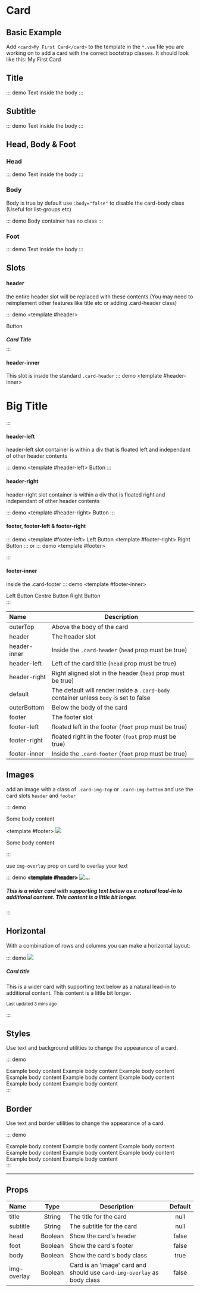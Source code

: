 # Card

## Basic Example
Add `<card>My First Card</card>` to the template in the `*.vue` file you are working on to add a card with the correct bootstrap classes.
It should look like this:
<card>My First Card</card>

## Title
::: demo
<card title="Card Title">
	Text inside the body
</card>
:::

## Subtitle
::: demo
<card title="Card Title" subtitle="Card Subtitle">
	Text inside the body
</card>
:::

## Head, Body & Foot
### Head
::: demo
<card head title="Card Title">
	Text inside the body
</card>
:::

### Body
Body is true by default use `:body="false"` to disable the card-body class (Useful for list-groups etc)

::: demo
<card head :body="false" title="Card Title">
	Body container has no class
</card>
:::

### Foot
::: demo
<card foot title="Card Title">
	Text inside the body
</card>
:::

## Slots
#### header
the entire header slot will be replaced with these contents (You may need to reimplement other features like title etc or adding .card-header class)

::: demo
<card>
	<template #header>
		<div class="card-header d-flex">
			<btn>Button</btn>
			<h5 class="mx-auto card-title">Card Title</h5>
		</div>
	</template>
</card>
:::

#### header-inner
This slot is inside the standard `.card-header`
::: demo
<card head>
	<template #header-inner>
		<h1>Big Title</h1>
	</template>
</card>
:::

#### header-left
header-left slot container is within a div that is floated left and independant of other header contents

::: demo
<card head title="Card Title">
	<template #header-left>
		<btn class="mr-4">Button</btn>
	</template>
</card>
:::

#### header-right
header-right slot container is within a div that is floated right and independant of other header contents

::: demo
<card head title="Card Title">
	<template #header-right>
		<btn class="ml-4">Button</btn>
	</template>
</card>
:::

#### footer, footer-left & footer-right
::: demo
<card foot title="Card Title">
	<template #footer-left>
		<btn>Left Button</btn>
	</template>
	<template #footer-right>
		<btn>Right Button</btn>
	</template>
</card>
:::
or
::: demo
<card foot title="Card Title">
	<template #footer>
		<div class="card-footer bg-success"></div>
	</template>
</card>
:::

#### footer-inner
inside the .card-footer
::: demo
<card foot title="Card Title">
	<template #footer-inner>
		<div class="d-flex">
			<btn class="mr-auto">Left Button</btn>
			<btn class="mx-auto">Centre Button</btn>
			<btn class="ml-auto">Right Button</btn>
		</div>
	</template>
</card>
:::

Name         | Description 
:--------    | ----------- 
outerTop     | Above the body of the card
header       | The header slot
header-inner | Inside the `.card-header` (`head` prop must be true)
header-left  | Left of the card title (`head` prop must be true)
header-right | Right aligned slot in the header (`head` prop must be true)
default      | The default will render inside a `.card-body` container unless `body` is set to false
outerBottom  | Below the body of the card
footer       | The footer slot
footer-left  | floated left in the footer (`foot` prop must be true)
footer-right | floated right in the footer  (`foot` prop must be true)
footer-inner | Inside the `.card-footer` (`foot` prop must be true)

## Images
add an image with a class of `.card-img-top` or `.card-img-bottom` and use the card slots `header` and `footer`

::: demo
<template>
<row>
	<column>
		<card title="Card Title">
			<template #header>
				<img src="https://picsum.photos/400/200" class="card-img-top img-responsive">
			</template>
			<p class="card-text">Some body content</p>
		</card>
	</column>
	<column>
		<card title="Card Title">
			<template #footer>
				<img src="https://picsum.photos/400/200" class="card-img-bottom img-responsive">
			</template>
			<p class="card-text">Some body content</p>
		</card>
	</column>
</row>
</template>
:::

use `img-overlay` prop on card to overlay your text 

::: demo
<card title="Card title" img-overlay class="bg-dark text-white text-outline">
	<template #header>
  	<img src="https://picsum.photos/400/100?random" class="card-img" alt="...">
	</template>
  <h5 class="card-text">
  This is a wider card with supporting text below as a natural lead-in to additional content. This content is a little bit longer.
	</h5>
</card>
:::

## Horizontal
With a combination of rows and columns you can make a horizontal layout:

::: demo
<card :body="false" class="mb-3">
  <row class="no-gutters">
    <column :sizes="{md:4}">
      <img src="https://picsum.photos/100?random" class="card-img rounded-left">
    </column>
    <column :sizes="{md:8}">
      <div class="card-body">
        <h5 class="card-title">Card title</h5>
        <p class="card-text">
        	This is a wider card with supporting text below as a natural lead-in to additional content. This content is a little bit longer.
      	</p>
        <p class="card-text"><small class="text-muted">Last updated 3 mins ago</small></p>
      </div>
    </column>
  </row>
</card>
:::

## Styles
Use text and background utilities to change the appearance of a card.

::: demo
<div>
	<card head title="Card Title" class="text-white bg-primary mb-2">
		Example body content
	</card>
	<card head title="Card Title" class="text-white bg-secondary mb-2">	
		Example body content
	</card>
	<card head title="Card Title" class="text-white bg-success mb-2">	
		Example body content
	</card>
	<card head title="Card Title" class="text-white bg-danger mb-2">	
		Example body content
	</card>
	<card head title="Card Title" class="text-white bg-warning mb-2">	
		Example body content
	</card>
	<card head title="Card Title" class="text-white bg-info mb-2">	
		Example body content
	</card>
	<card head title="Card Title" class="bg-light mb-2">	
		Example body content
	</card>
	<card head title="Card Title" class="text-white bg-dark mb-2">
		Example body content
	</card>
</div>
:::

## Border
Use text and border utilities to change the appearance of a card.

::: demo
<div>
	<card head title="Card Title" class="border-primary text-primary mb-2">
		Example body content
	</card>
	<card head title="Card Title" class="border-secondary text-secondary mb-2">	
		Example body content
	</card>
	<card head title="Card Title" class="border-success text-success mb-2">	
		Example body content
	</card>
	<card head title="Card Title" class="border-danger text-danger mb-2">	
		Example body content
	</card>
	<card head title="Card Title" class="border-warning text-warning mb-2">	
		Example body content
	</card>
	<card head title="Card Title" class="border-info text-info mb-2">	
		Example body content
	</card>
	<card head title="Card Title" class="border-light mb-2">	
		Example body content
	</card>
	<card head title="Card Title" class="border-dark text-dark mb-2">
		Example body content
	</card>
</div>
::: 

---
## Props
Name        | Type    | Description | Default
:--------   | :----:  | ----------- | :-----:
title       | String  | The title for the card | null
subtitle    | String  | The subtitle for the card | null
head        | Boolean | Show the card's header | false
foot        | Boolean | Show the card's footer | false
body        | Boolean | Show the card's body class | true
img-overlay | Boolean | Card is an 'image' card and should use `card-img-overlay` as body class | false

<style>
	.card-header .card-title{
		margin-bottom: .5rem;
	}
	.card-header .float-left .btn,.card-footer .float-left .btn{
		    margin: -6px 0 -6px -12px;
	}
	.card-header .float-right .btn,.card-footer .float-right .btn{
		    margin: -6px -12px -6px -0;
	}
	.text-outline{
		text-shadow: -1px -1px 0 #0006, 1px -1px 0 #0006, -1px 2px 0 #0006, 1px 2px 0 #0006;
	}
</style>